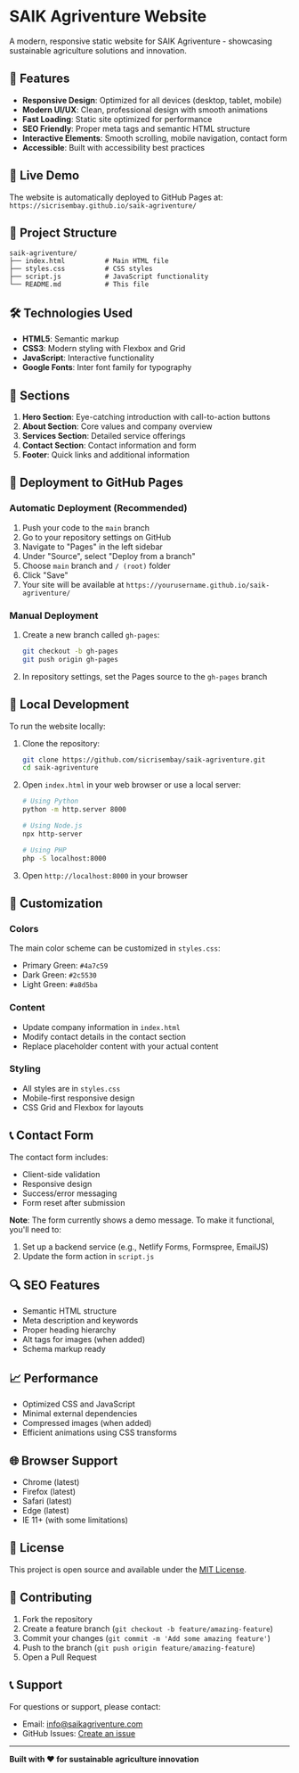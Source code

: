 # SAIK Agriventure Website

A modern, responsive static website for SAIK Agriventure - showcasing sustainable agriculture solutions and innovation.

## 🌟 Features

- **Responsive Design**: Optimized for all devices (desktop, tablet, mobile)
- **Modern UI/UX**: Clean, professional design with smooth animations
- **Fast Loading**: Static site optimized for performance
- **SEO Friendly**: Proper meta tags and semantic HTML structure
- **Interactive Elements**: Smooth scrolling, mobile navigation, contact form
- **Accessible**: Built with accessibility best practices

## 🚀 Live Demo

The website is automatically deployed to GitHub Pages at: `https://sicrisembay.github.io/saik-agriventure/`

## 📁 Project Structure

```
saik-agriventure/
├── index.html          # Main HTML file
├── styles.css          # CSS styles
├── script.js           # JavaScript functionality
└── README.md           # This file
```

## 🛠️ Technologies Used

- **HTML5**: Semantic markup
- **CSS3**: Modern styling with Flexbox and Grid
- **JavaScript**: Interactive functionality
- **Google Fonts**: Inter font family for typography

## 📱 Sections

1. **Hero Section**: Eye-catching introduction with call-to-action buttons
2. **About Section**: Core values and company overview
3. **Services Section**: Detailed service offerings
4. **Contact Section**: Contact information and form
5. **Footer**: Quick links and additional information

## 🚀 Deployment to GitHub Pages

### Automatic Deployment (Recommended)

1. Push your code to the `main` branch
2. Go to your repository settings on GitHub
3. Navigate to "Pages" in the left sidebar
4. Under "Source", select "Deploy from a branch"
5. Choose `main` branch and `/ (root)` folder
6. Click "Save"
7. Your site will be available at `https://yourusername.github.io/saik-agriventure/`

### Manual Deployment

1. Create a new branch called `gh-pages`:
   ```bash
   git checkout -b gh-pages
   git push origin gh-pages
   ```
2. In repository settings, set the Pages source to the `gh-pages` branch

## 🔧 Local Development

To run the website locally:

1. Clone the repository:
   ```bash
   git clone https://github.com/sicrisembay/saik-agriventure.git
   cd saik-agriventure
   ```

2. Open `index.html` in your web browser or use a local server:
   ```bash
   # Using Python
   python -m http.server 8000
   
   # Using Node.js
   npx http-server
   
   # Using PHP
   php -S localhost:8000
   ```

3. Open `http://localhost:8000` in your browser

## 🎨 Customization

### Colors
The main color scheme can be customized in `styles.css`:
- Primary Green: `#4a7c59`
- Dark Green: `#2c5530`
- Light Green: `#a8d5ba`

### Content
- Update company information in `index.html`
- Modify contact details in the contact section
- Replace placeholder content with your actual content

### Styling
- All styles are in `styles.css`
- Mobile-first responsive design
- CSS Grid and Flexbox for layouts

## 📞 Contact Form

The contact form includes:
- Client-side validation
- Responsive design
- Success/error messaging
- Form reset after submission

**Note**: The form currently shows a demo message. To make it functional, you'll need to:
1. Set up a backend service (e.g., Netlify Forms, Formspree, EmailJS)
2. Update the form action in `script.js`

## 🔍 SEO Features

- Semantic HTML structure
- Meta description and keywords
- Proper heading hierarchy
- Alt tags for images (when added)
- Schema markup ready

## 📈 Performance

- Optimized CSS and JavaScript
- Minimal external dependencies
- Compressed images (when added)
- Efficient animations using CSS transforms

## 🌐 Browser Support

- Chrome (latest)
- Firefox (latest)
- Safari (latest)
- Edge (latest)
- IE 11+ (with some limitations)

## 📄 License

This project is open source and available under the [MIT License](LICENSE).

## 🤝 Contributing

1. Fork the repository
2. Create a feature branch (`git checkout -b feature/amazing-feature`)
3. Commit your changes (`git commit -m 'Add some amazing feature'`)
4. Push to the branch (`git push origin feature/amazing-feature`)
5. Open a Pull Request

## 📞 Support

For questions or support, please contact:
- Email: info@saikagriventure.com
- GitHub Issues: [Create an issue](https://github.com/sicrisembay/saik-agriventure/issues)

---

**Built with ❤️ for sustainable agriculture innovation**
